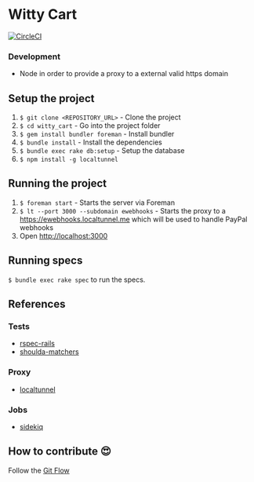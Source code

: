 # Witty Cart
[![CircleCI](https://circleci.com/gh/roalcantara/witty_cart/tree/master.svg?style=svg)](https://circleci.com/gh/roalcantara/witty_cart/tree/master)

### Development
* Node in order to provide a proxy to a external valid https domain

## Setup the project

1. `$ git clone <REPOSITORY_URL>` - Clone the project
2. `$ cd witty_cart` - Go into the project folder
3. `$ gem install bundler foreman` - Install bundler
4. `$ bundle install` - Install the dependencies
5. `$ bundle exec rake db:setup` - Setup the database
6. `$ npm install -g localtunnel`

## Running the project

1. `$ foreman start` - Starts the server via Foreman
2. `$ lt --port 3000 --subdomain ewebhooks` - Starts the proxy to a https://ewebhooks.localtunnel.me which will be used to handle PayPal webhooks
3. Open [http://localhost:3000](http://localhost:3000)

## Running specs

`$ bundle exec rake spec` to run the specs.

## References

### Tests

* [rspec-rails](https://relishapp.com/rspec/rspec-rails/docs)
* [shoulda-matchers](http://matchers.shoulda.io/)

### Proxy
* [localtunnel](https://localtunnel.github.io/www/)

### Jobs
* [sidekiq](https://github.com/mperham/sidekiq)

## How to contribute :heart_eyes:

Follow the [Git Flow](http://nvie.com/posts/a-successful-git-branching-model/)
